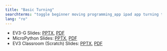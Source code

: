 ```yaml
---
title: "Basic Turning"
searchterms: "toggle beginner moving programming_app ipad app turning tablet pivot spin point android basic_turning micropython"
lang: "ro"
---
```

 <ul>
 <li class="ng-binding">EV3-G Slides:
 <a href="ProgrammingLessons/beginner/Turning (rom).pptx">PPTX</a>,
 <a href="ProgrammingLessons/beginner/Turning (rom).pdf">PDF</a>
 </li>
</li>
<li class="ng-binding">MicroPython Slides:
<a href="ProgrammingLessons/beginner/py-Turning (rom).pptx">PPTX</a>,
<a href="ProgrammingLessons/beginner/py-Turning (rom).pdf">PDF</a>
</li>
<li class="ng-binding">EV3 Classroom (Scratch) Slides:
<a href="ProgrammingLessons/beginner/scratch-Turning (rom).pptx">PPTX</a>,
<a href="ProgrammingLessons/beginner/scratch-Turning (rom).pdf">PDF</a>
</li>

 </ul>
